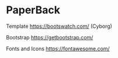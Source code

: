 # PaperBack

Template
https://bootswatch.com/  (Cyborg)

Bootstrap
https://getbootstrap.com/

Fonts and Icons
https://fontawesome.com/

 
